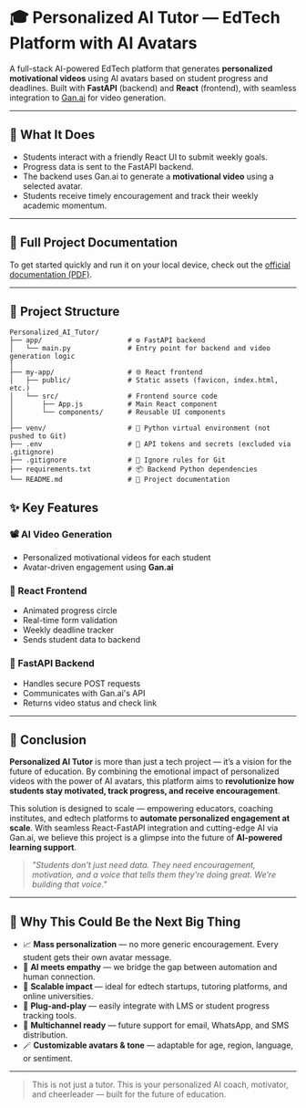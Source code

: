 # 🎓 Personalized AI Tutor — EdTech Platform with AI Avatars

A full-stack AI-powered EdTech platform that generates **personalized motivational videos** using AI avatars based on student progress and deadlines. Built with **FastAPI** (backend) and **React** (frontend), with seamless integration to [Gan.ai](https://gan.ai) for video generation.

---

## 🧠 What It Does

- Students interact with a friendly React UI to submit weekly goals.
- Progress data is sent to the FastAPI backend.
- The backend uses Gan.ai to generate a **motivational video** using a selected avatar.
- Students receive timely encouragement and track their weekly academic momentum.

---

## 📘 Full Project Documentation

To get started quickly and run it on your local device, check out the [official documentation (PDF)](https://drive.google.com/file/d/1q_q0DN__qab6FWbwY3Rw_NhAg16l39_t/view?usp=sharing).

---

## 📁 Project Structure

```
Personalized_AI_Tutor/
├── app/                     # ⚙️ FastAPI backend
│   └── main.py              # Entry point for backend and video generation logic
│
├── my-app/                  # 🌐 React frontend
│   ├── public/              # Static assets (favicon, index.html, etc.)
│   └── src/                 # Frontend source code
│       ├── App.js           # Main React component
│       └── components/      # Reusable UI components
│
├── venv/                    # 🐍 Python virtual environment (not pushed to Git)
├── .env                     # 🔐 API tokens and secrets (excluded via .gitignore)
├── .gitignore               # 🚫 Ignore rules for Git
├── requirements.txt         # 📦 Backend Python dependencies
└── README.md                # 📖 Project documentation
```

## ✨ Key Features

### 📽 AI Video Generation
- Personalized motivational videos for each student
- Avatar-driven engagement using **Gan.ai**

### 🎯 React Frontend
- Animated progress circle
- Real-time form validation
- Weekly deadline tracker
- Sends student data to backend

### 🚀 FastAPI Backend
- Handles secure POST requests
- Communicates with Gan.ai's API
- Returns video status and check link

---

## 🚀 Conclusion

**Personalized AI Tutor** is more than just a tech project — it’s a vision for the future of education. By combining the emotional impact of personalized videos with the power of AI avatars, this platform aims to **revolutionize how students stay motivated, track progress, and receive encouragement**.

This solution is designed to scale — empowering educators, coaching institutes, and edtech platforms to **automate personalized engagement at scale**. With seamless React-FastAPI integration and cutting-edge AI via Gan.ai, we believe this project is a glimpse into the future of **AI-powered learning support**.

> _"Students don't just need data. They need encouragement, motivation, and a voice that tells them they're doing great. We’re building that voice."_  

---

## 🌟 Why This Could Be the Next Big Thing

- 📈 **Mass personalization** — no more generic encouragement. Every student gets their own avatar message.
- 🧠 **AI meets empathy** — we bridge the gap between automation and human connection.
- 🔁 **Scalable impact** — ideal for edtech startups, tutoring platforms, and online universities.
- 🧰 **Plug-and-play** — easily integrate with LMS or student progress tracking tools.
- 💬 **Multichannel ready** — future support for email, WhatsApp, and SMS distribution.
- 🪄 **Customizable avatars & tone** — adaptable for age, region, language, or sentiment.

---

> This is not just a tutor. This is your personalized AI coach, motivator, and cheerleader — built for the future of education.






